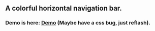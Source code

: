 ## A colorful horizontal navigation bar.
### Demo is here: [Demo](https://emiyaaaaa.github.io/a-colorful-horizontal-navigation-bar/demo.html) (Maybe have a css bug, just reflash).
